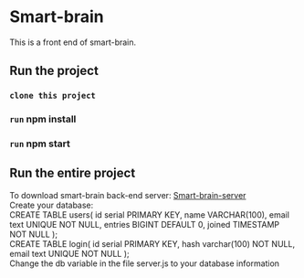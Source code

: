 # Smart-brain <br/>

This is a front end of smart-brain.

## Run the project 

### `clone this project`

### `run` npm install

### `run` npm start

## Run the entire project
To download smart-brain back-end server: [Smart-brain-server](https://github.com/xin0415/smart-brain-api)<br/>
Create your database: <br/>CREATE TABLE users(
						id serial PRIMARY KEY,
						name VARCHAR(100),
						email text UNIQUE NOT NULL,
						entries BIGINT DEFAULT 0,
						joined TIMESTAMP NOT NULL
					);<br/>
					CREATE TABLE login(
						id serial PRIMARY KEY,
						hash varchar(100) NOT NULL,
						email text UNIQUE NOT NULL
					);<br/>
Change the db variable in the file server.js to your database information
